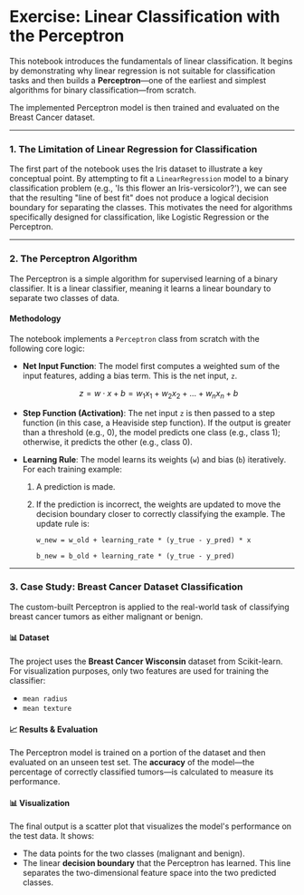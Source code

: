 # Exercise: Linear Classification with the Perceptron

This notebook introduces the fundamentals of linear classification. It begins by demonstrating why linear regression is not suitable for classification tasks and then builds a **Perceptron**—one of the earliest and simplest algorithms for binary classification—from scratch.

The implemented Perceptron model is then trained and evaluated on the Breast Cancer dataset.

---

### 1. The Limitation of Linear Regression for Classification

The first part of the notebook uses the Iris dataset to illustrate a key conceptual point. By attempting to fit a `LinearRegression` model to a binary classification problem (e.g., 'Is this flower an Iris-versicolor?'), we can see that the resulting "line of best fit" does not produce a logical decision boundary for separating the classes. This motivates the need for algorithms specifically designed for classification, like Logistic Regression or the Perceptron.

---

### 2. The Perceptron Algorithm

The Perceptron is a simple algorithm for supervised learning of a binary classifier. It is a linear classifier, meaning it learns a linear boundary to separate two classes of data.

#### Methodology

The notebook implements a `Perceptron` class from scratch with the following core logic:

* **Net Input Function**: The model first computes a weighted sum of the input features, adding a bias term. This is the net input, `z`.

    $$ z = w \cdot x + b = w_1x_1 + w_2x_2 + \dots + w_nx_n + b $$

* **Step Function (Activation)**: The net input `z` is then passed to a step function (in this case, a Heaviside step function). If the output is greater than a threshold (e.g., 0), the model predicts one class (e.g., class 1); otherwise, it predicts the other (e.g., class 0).

* **Learning Rule**: The model learns its weights (`w`) and bias (`b`) iteratively. For each training example:
    1.  A prediction is made.
    2.  If the prediction is incorrect, the weights are updated to move the decision boundary closer to correctly classifying the example. The update rule is:

        `w_new = w_old + learning_rate * (y_true - y_pred) * x`
        
        `b_new = b_old + learning_rate * (y_true - y_pred)`

---

### 3. Case Study: Breast Cancer Dataset Classification

The custom-built Perceptron is applied to the real-world task of classifying breast cancer tumors as either malignant or benign.

#### 📊 Dataset

The project uses the **Breast Cancer Wisconsin** dataset from Scikit-learn. For visualization purposes, only two features are used for training the classifier:
* `mean radius`
* `mean texture`

#### 📈 Results & Evaluation

The Perceptron model is trained on a portion of the dataset and then evaluated on an unseen test set. The **accuracy** of the model—the percentage of correctly classified tumors—is calculated to measure its performance.

#### 📊 Visualization

The final output is a scatter plot that visualizes the model's performance on the test data. It shows:
* The data points for the two classes (malignant and benign).
* The linear **decision boundary** that the Perceptron has learned. This line separates the two-dimensional feature space into the two predicted classes.
